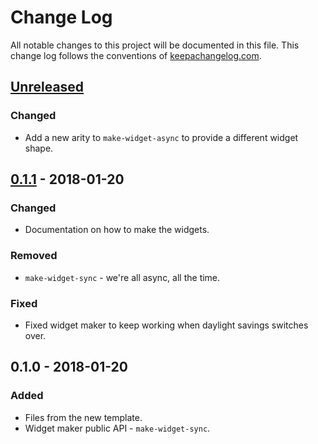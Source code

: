 # Change Log
All notable changes to this project will be documented in this file. This change log follows the conventions of [keepachangelog.com](http://keepachangelog.com/).

## [Unreleased]
### Changed
- Add a new arity to `make-widget-async` to provide a different widget shape.

## [0.1.1] - 2018-01-20
### Changed
- Documentation on how to make the widgets.

### Removed
- `make-widget-sync` - we're all async, all the time.

### Fixed
- Fixed widget maker to keep working when daylight savings switches over.

## 0.1.0 - 2018-01-20
### Added
- Files from the new template.
- Widget maker public API - `make-widget-sync`.

[Unreleased]: https://github.com/your-name/queues/compare/0.1.1...HEAD
[0.1.1]: https://github.com/your-name/queues/compare/0.1.0...0.1.1
